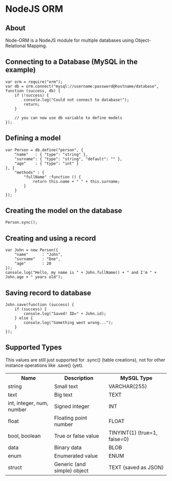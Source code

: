 NodeJS ORM
==========

## About

Node-ORM is a NodeJS module for multiple databases using Object-Relational Mapping.

## Connecting to a Database (MySQL in the example)

    var orm = require("orm");
    var db = orm.connect("mysql://username:password@hostname/database", function (success, db) {
        if (!success) {
            console.log("Could not connect to database!");
            return;
        }
        
        // you can now use db variable to define models
    });

## Defining a model

    var Person = db.define("person", {
        "name"   : { "type": "string" },
        "surname": { "type": "string", "default": "" },
        "age"    : { "type": "int" }
	}, {
        "methods" : {
            "fullName" :function () {
                return this.name + " " + this.surname;
            }
        }
    });

## Creating the model on the database

    Person.sync();

## Creating and using a record

    var John = new Person({
    	"name"		: "John",
    	"surname"	: "Doe",
    	"age"		: 20
    });
    console.log("Hello, my name is " + John.fullName() + " and I'm " + John.age + " years old");

## Saving record to database

    John.save(function (success) {
    	if (success) {
    		console.log("Saved! ID=" + John.id);
    	} else {
    		console.log("Something went wrong...");
    	}
    });

## Supported Types

This values are still just supported for .sync() (table creations), not for other instance operations like .save() (yet).

<table>
	<tr>
		<th>Name</th>
		<th>Description</th>
		<th>MySQL Type</th>
	</tr>
	<tr>
		<td>string</td>
		<td>Small text</td>
		<td>VARCHAR(255)</td>
	</tr>
	<tr>
		<td>text</td>
		<td>Big text</td>
		<td>TEXT</td>
	</tr>
	<tr>
		<td>int, integer, num, number</td>
		<td>Signed integer</td>
		<td>INT</td>
	</tr>
	<tr>
		<td>float</td>
		<td>Floating point number</td>
		<td>FLOAT</td>
	</tr>
	<tr>
		<td>bool, boolean</td>
		<td>True or false value</td>
		<td>TINYINT(1) (true=1, false=0)</td>
	</tr>
	<tr>
		<td>data</td>
		<td>Binary data</td>
		<td>BLOB</td>
	</tr>
	<tr>
		<td>enum</td>
		<td>Enumerated value</td>
		<td>ENUM</td>
	</tr>
	<tr>
		<td>struct</td>
		<td>Generic (and simple) object</td>
		<td>TEXT (saved as JSON)</td>
	</tr>
</table>
